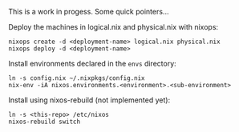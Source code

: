 This is a work in progess. Some quick pointers...

Deploy the machines in logical.nix and physical.nix with nixops:
```
nixops create -d <deployment-name> logical.nix physical.nix
nixops deploy -d <deployment-name>
```

Install environments declared in the `envs` directory:
```
ln -s config.nix ~/.nixpkgs/config.nix
nix-env -iA nixos.environments.<environment>.<sub-environment>
```

Install using nixos-rebuild (not implemented yet):
```
ln -s <this-repo> /etc/nixos
nixos-rebuild switch
```

